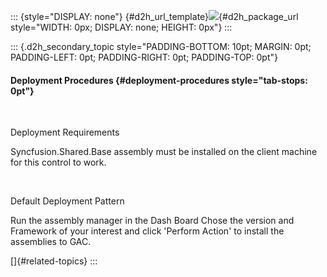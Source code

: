 ::: {style="DISPLAY: none"}
[](ms-xhelp:///?Id=d2h_url_template){#d2h_url_template}![](!package_url!){#d2h_package_url style="WIDTH: 0px; DISPLAY: none; HEIGHT: 0px"}
:::

::: {.d2h_secondary_topic style="PADDING-BOTTOM: 10pt; MARGIN: 0pt; PADDING-LEFT: 0pt; PADDING-RIGHT: 0pt; PADDING-TOP: 0pt"}
#### Deployment Procedures {#deployment-procedures style="tab-stops: 0pt"}

 

Deployment Requirements

Syncfusion.Shared.Base assembly must be installed on the client machine for this control to work.

 

Default Deployment Pattern

Run the assembly manager in the Dash Board Chose the version and Framework of your interest and click 'Perform Action' to install the assemblies to GAC.

[]{#related-topics}
:::
